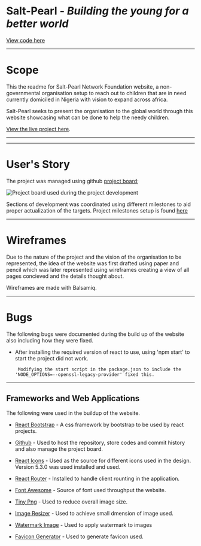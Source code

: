 # Salt-Pearl - *Building the young for a better world*


[View code here](https://github.com/belovedpearl/saltpearlnetwork)


---
# Scope

This the readme for Salt-Pearl Network Foundation website, a non-governmental organisation setup to reach out to children that are in need currently domiciled in Nigeria with vision to expand across africa.

Salt-Pearl seeks to present the organisation to the global world through this website showcasing what can be done to help the needy children.


 
[View the live project here](https://mycarfrontend-7c56357f5f33.herokuapp.co/).

---

---
# User's Story

The project was managed using github [project board](https://github.com/users/belovedpearl/projects/11);

![Project board used during the project development](screenshots/projectrep/p)

Sections of development was coordinated using different milestones to aid proper actualization of the targets. Project milestones setup is found [here](https://github.com/belovedpearl/saltpearlnetwork/milestones)

---

# Wireframes

Due to the nature of the project and the vision of the organisation to be represented, the idea of the website was first drafted using paper and pencil which was later represented using wireframes creating a view of all pages concieved and the details thought about.

Wireframes are made with Balsamiq.

---
# Bugs

The following bugs were documented during the build up of the website also including how they were fixed.


* After installing the required version of react to use, using 'npm start' to start the project did not work.

       Modifying the start script in the package.json to include the 'NODE_OPTIONS=--openssl-legacy-provider' fixed this. 





---
## Frameworks and Web Applications

The following were used in the buildup of the website.

* [React Bootstrap](https://react-bootstrap-v4.netlify.app) - A css framework by bootstrap to be used by react projects.

* [Github](https://github.com) - Used to host the repository, store codes and commit history and also manage the project board.

* [React Icons](https://react-icons.github.io/react-icons/) - Used as the source for different icons used in the design. Version 5.3.0 was used installed and used.

* [React Router](https://www.npmjs.com/package/react-router-dom/v/5.3.0) - Installed to handle client rounting in the application.

* [Font Awesome](https://fontawesome.com/) - Source of font used throughput the website.

* [Tiny Png](https://tinypng.com/) - Used to reduce overall image size.

* [Image Resizer](https://imageresizer.com/) - Used to achieve small dmension of image used.

* [Watermark Image](https://www.iloveimg.com/watermark-image) - Used to apply watermark to images

* [Favicon Generator](https://favicon.io/favicon-generator/) - Used to generate favicon used.